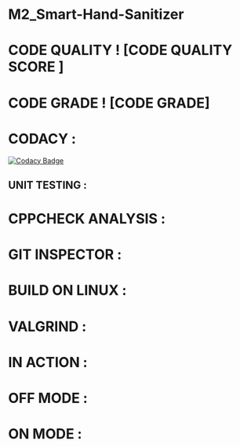 # M2_Smart-Hand-Sanitizer
 
# CODE QUALITY ! [CODE QUALITY SCORE ]
# CODE GRADE ! [CODE GRADE]

# CODACY :

[![Codacy Badge](https://app.codacy.com/project/badge/Grade/6d51a6cdd485466cac5bbc86a7cbf4c1)](https://www.codacy.com/gh/AravinthArumugam/M2_Smart-Hand-Sanitizer/dashboard?utm_source=github.com&amp;utm_medium=referral&amp;utm_content=AravinthArumugam/M2_Smart-Hand-Sanitizer&amp;utm_campaign=Badge_Grade)




## UNIT TESTING :





# CPPCHECK ANALYSIS :



# GIT INSPECTOR : 





# BUILD ON LINUX :



# VALGRIND :






# IN ACTION :


# OFF MODE :


# ON MODE :

